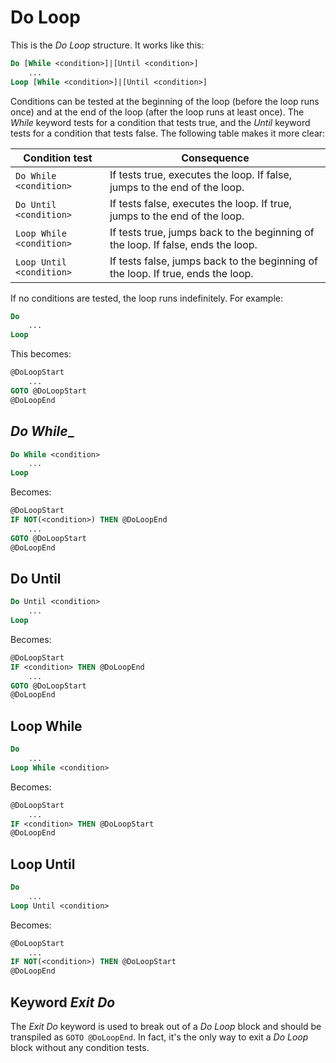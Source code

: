# Do Loop

This is the _Do Loop_ structure. It works like this:

```vb
Do [While <condition>]|[Until <condition>]
	...
Loop [While <condition>]|[Until <condition>]
```

Conditions can be tested at the beginning of the loop (before the loop runs once) and at the end of the loop (after the loop runs at least once). The _While_ keyword tests for a condition that tests true, and the _Until_ keyword tests for a condition that tests false. The following table makes it more clear:

Condition test           | Consequence
------------------------ | --------------------------------------------------------------------------------------------
`Do While <condition>`   | If <condition> tests true, executes the loop. If false, jumps to the end of the loop.
`Do Until <condition>`   | If <condition> tests false, executes the loop. If true, jumps to the end of the loop.
`Loop While <condition>` | If <condition> tests true, jumps back to the beginning of the loop. If false, ends the loop.
`Loop Until <condition>` | If <condition> tests false, jumps back to the beginning of the loop. If true, ends the loop.

If no conditions are tested, the loop runs indefinitely. For example:

```vb
Do
	...
Loop
```

This becomes:

```vb
@DoLoopStart
	...
GOTO @DoLoopStart
@DoLoopEnd
```

## _Do While__

```vb
Do While <condition>
	...
Loop
```

Becomes:

```vb
@DoLoopStart
IF NOT(<condition>) THEN @DoLoopEnd
	...
GOTO @DoLoopStart
@DoLoopEnd
```

## Do Until

```vb
Do Until <condition>
	...
Loop
```

Becomes:

```vb
@DoLoopStart
IF <condition> THEN @DoLoopEnd
	...
GOTO @DoLoopStart
@DoLoopEnd
```

## Loop While

```vb
Do
	...
Loop While <condition>
```

Becomes:

```vb
@DoLoopStart
	...
IF <condition> THEN @DoLoopStart
@DoLoopEnd
```

## Loop Until

```vb
Do
	...
Loop Until <condition>
```

Becomes:

```vb
@DoLoopStart
	...
IF NOT(<condition>) THEN @DoLoopStart
@DoLoopEnd
```
## Keyword _Exit Do_

The _Exit Do_ keyword is used to break out of a _Do Loop_ block and should be transpiled as `GOTO @DoLoopEnd`. In fact, it's the only way to exit a _Do Loop_ block without any condition tests.
